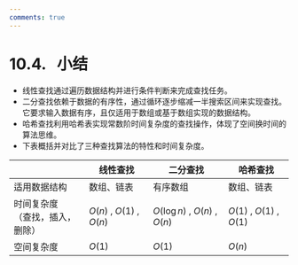 ```yaml
---
comments: true
---
```


# 10.4. &nbsp; 小结

- 线性查找通过遍历数据结构并进行条件判断来完成查找任务。
- 二分查找依赖于数据的有序性，通过循环逐步缩减一半搜索区间来实现查找。它要求输入数据有序，且仅适用于数组或基于数组实现的数据结构。
- 哈希查找利用哈希表实现常数阶时间复杂度的查找操作，体现了空间换时间的算法思维。
- 下表概括并对比了三种查找算法的特性和时间复杂度。

<div class="center-table" markdown>

|                                       | 线性查找                 | 二分查找                      | 哈希查找                 |
| ------------------------------------- | ------------------------ | ----------------------------- | ------------------------ |
| 适用数据结构                           | 数组、链表               | 有序数组                          | 数组、链表               |
| 时间复杂度</br>（查找，插入，删除）        | $O(n)$ , $O(1)$ , $O(n)$ | $O(\log n)$ , $O(n)$ , $O(n)$ | $O(1)$ , $O(1)$ , $O(1)$ |
| 空间复杂度                             | $O(1)$                   | $O(1)$                        | $O(n)$                   |

</div>
